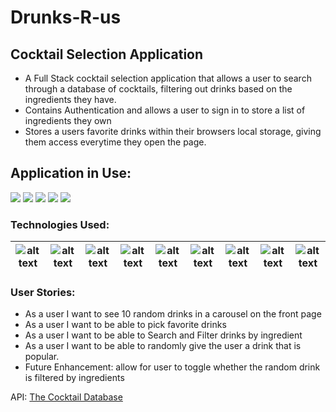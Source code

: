 # Drunks-R-us

## Cocktail Selection Application
* A Full Stack cocktail selection application that allows a user to search through a database of cocktails, filtering out drinks based on the ingredients they have.
* Contains Authentication and allows a user to sign in to store a list of ingredients they own
* Stores a users favorite drinks within their browsers local storage, giving them access everytime they open the page.

## Application in Use:
![](Drunks-R-Us.gif)
![](Drunks-R-Us2.gif)
![](Drunks-R-Us3.gif)
![](Drunks-R-Us4.gif)
![](Drunks-R-Us5.gif)



### Technologies Used: 

| ![alt text](https://camo.githubusercontent.com/8ef526a51d3d45c10893ef7797662ec5acfcdcc05810c352a1e4122118393183/68747470733a2f2f69312e77702e636f6d2f74686569636f6d2e6f72672f77702d636f6e74656e742f75706c6f6164732f323031362f30332f6a732d6c6f676f2e706e673f73736c3d31 "Javascript") | ![alt text](https://camo.githubusercontent.com/4f9bcbe54072c61b079f9b1df1cbd039108c4379be7d17c41895c7e65b38ff7a/68747470733a2f2f7365656b6c6f676f2e636f6d2f696d616765732f432f637373332d6c6f676f2d383732343037353237342d7365656b6c6f676f2e636f6d2e706e67 "CSS") | ![alt text](https://camo.githubusercontent.com/0821ae25cbd292f1c724d2fbf808a78136e61c72ec42a1a961d2be9288441930/68747470733a2f2f7777772e77332e6f72672f68746d6c2f6c6f676f2f646f776e6c6f6164732f48544d4c355f4c6f676f5f3531322e706e67 "HTML5") | ![alt text](https://camo.githubusercontent.com/b19864f800e20ca559cd76b53f377ef65249119ce7a8da98becc200f6ef56e30/68747470733a2f2f7365656b6c6f676f2e636f6d2f696d616765732f4e2f6e6f64656a732d6c6f676f2d464245313232453337372d7365656b6c6f676f2e636f6d2e706e67 "NodeJS") | ![alt text](https://camo.githubusercontent.com/b8a0c6c174599d13501516d86c16fa5988efcaef279db070d0843647df18ca07/68747470733a2f2f656e637279707465642d74626e302e677374617469632e636f6d2f696d616765733f713d74626e253341414e6439476352566f6250717533704d58336c615646794d5a4431756e3779694e39594f6c394e6e646726757371703d434155 "React Bootstrap") | ![alt text](https://camo.githubusercontent.com/802e20f7bcfc7a1e39c54d46dbb6f6c512a3deb72ebaaeca1bbe4471ba401893/68747470733a2f2f696d67322e706e67696f2e636f6d2f657870726573732d6a732d706e672d352d706e672d696d6167652d657870726573736a732d706e672d3830305f3830302e706e67 "ExpressJS") | ![alt text](https://camo.githubusercontent.com/5814fc8336c83669102c44d5fff5d178a775c988404780519ec0a066f984dcc2/68747470733a2f2f6d69726f2e6d656469756d2e636f6d2f6d61782f3530302f312a63506837756a52496663484179346b57324144474f772e706e67 "React") | ![alt text](https://ih1.redbubble.net/image.1305874501.9819/flat,750x,075,f-pad,750x1000,f8f8f8.jpg "Node") | ![alt text](https://encrypted-tbn0.gstatic.com/images?q=tbn:ANd9GcQcjvDGqzTInBWJTiQDhAIlKfDnPet_R2tk0A&usqp=CAU "MongoDB")
|----------|----------|----------|----------|----------|----------|----------|----------|----------|

### User Stories:
* As a user I want to see 10 random drinks in a carousel on the front page
* As a user I want to be able to pick favorite drinks
* As a user I want to be able to Search and Filter drinks by ingredient
* As a user I want to be able to randomly give the user a drink that is popular.
* Future Enhancement: allow for user to toggle whether the random drink is filtered by ingredients


API:
[The Cocktail Database](https://www.thecocktaildb.com/api.php)

